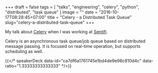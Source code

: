 +++
draft = false
tags = [
  "talks", "engineering", "celery", "python", "distributed", "task queue"
]
image = ""
date = "2016-10-17T08:28:45+07:00"
title = "Celery - a Distributed Task Queue"
slug="celery-a-distributed-task-queue"
+++

My talk about [Celery](http://www.celeryproject.org) when I was working at [Sentifi](http://sentifi.com).
<!--more-->

Celery is an asynchronous task queue/job queue based on distributed message passing.	It is focused on real-time operation, but supports scheduling as well.

{{</* speakerDeck data-id="ca7df6a1761745e1bd4de9e98c810d4c" data-ratio="1.33333333333333" */>}}
